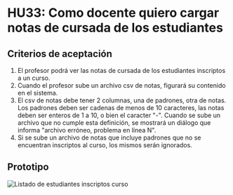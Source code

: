 # HU33: Como docente quiero cargar notas de cursada de los estudiantes
## Criterios de aceptación
1. El profesor podrá ver las notas de cursada de los estudiantes inscriptos a un curso.
2. Cuando el profesor sube un archivo csv de notas, figurará su contenido en el sistema.
3. El csv de notas debe tener 2 columnas, una de padrones, otra de notas. Los padrones deben ser cadenas de menos de 10 caracteres, las notas deben ser enteros de 1 a 10, o bien el caracter "-". Cuando se sube un archivo que no cumple esta definición, se mostrará un diálogo que informa "archivo erróneo, problema en línea N".
4. Si se sube un archivo de notas que incluye padrones que no se encuentran inscriptos al curso, los mismos serán ignorados.
## Prototipo
![Listado de estudiantes inscriptos curso](./prototipos/listado_inscriptos_subir_archivo.png)
